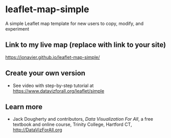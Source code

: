 # leaflet-map-simple
A simple Leaflet map template for new users to copy, modify, and experiment

## Link to my live map (replace with link to your site)

https://jonavier.github.io/leaflet-map-simple/

## Create your own version
- See video with step-by-step tutorial at https://www.datavizforall.org/leaflet/simple

## Learn more
- Jack Dougherty and contributors, *Data Visualization For All*, a free textbook and online course, Trinity College, Hartford CT, http://DataVizForAll.org
